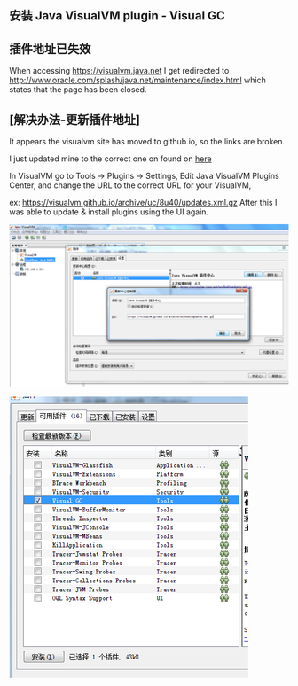 ## 安装 Java VisualVM plugin - Visual GC

## 插件地址已失效
When accessing https://visualvm.java.net I get redirected to http://www.oracle.com/splash/java.net/maintenance/index.html which states that the page has been closed.

## [解决办法-更新插件地址]
It appears the visualvm site has moved to github.io, so the links are broken. 

I just updated mine to the correct one on found on [here](https://visualvm.github.io/pluginscenters.html)

In VisualVM go to Tools -> Plugins -> Settings, Edit Java VisualVM Plugins Center, and change the URL to the correct URL for your VisualVM, 

ex:
https://visualvm.github.io/archive/uc/8u40/updates.xml.gz
After this I was able to update & install plugins using the UI again.

![](img/visualvm-plugin-1.png)

![](img/visualvm-plugin-2.png)

